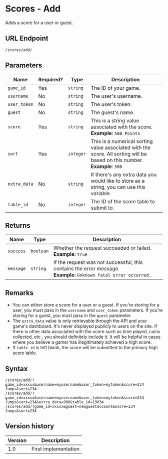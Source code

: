 # Scores - Add

Adds a score for a user or guest.

## URL Endpoint

```
/scores/add/
```

## Parameters

Name | Required? | Type | Description
--- | --- | --- | ---
`game_id` | Yes | `string` | The ID of your game.
`username` | No | `string` | The user's username.
`user_token` | No | `string` | The user's token.
`guest` | No | `string` | The guest's name.
`score` | Yes | `string` | This is a string value associated with the score. **Example**: `500 Points`
`sort` | Yes | `integer` | This is a numerical sorting value associated with the score. All sorting will be based on this number. **Example**: `500`
`extra_data` | No | `string` | If there's any extra data you would like to store as a string, you can use this variable.
`table_id` | No | `integer` | The ID of the score table to submit to.

## Returns

Name | Type | Description
--- | --- | ---
`success` | `boolean` | Whether the request succeeded or failed. <br> **Example**: `true`
`message` | `string` | If the request was not successful, this contains the error message. <br> **Example**: `Unknown fatal error occurred.`

## Remarks

- You can either store a score for a user or a guest. If you're storing for a user, you must pass in the `username` and `user_token` parameters. If you're storing for a guest, you must pass in the `guest` parameter.
- The `extra_data` value is only retrievable through the API and your game's dashboard. It's never displayed publicly to users on the site. If there is other data associated with the score such as time played, coins collected, etc., you should definitely include it. It will be helpful in cases where you believe a gamer has illegitimately achieved a high score.
- If `table_id` is left blank, the score will be submitted to the primary high score table.

## Syntax

```
/scores/add/?game_id=xxxxx&username=myusername&user_token=mytoken&score=234 Jumps&sort=234
/scores/add/?game_id=xxxxx&username=myusername&user_token=mytoken&score=234 Jumps&sort=234&extra_data=900&table_id=19834
/scores/add/?game_id=xxxxx&guest=newguestaccount&score=234 Jumps&sort=234
```

## Version history

Version | Description
--- | ---
1.0 | First implementation